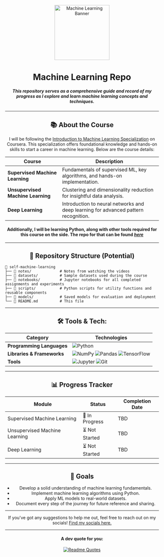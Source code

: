 <div align="center">

<img src="https://cdn-icons-png.freepik.com/512/16147/16147366.png" alt="Machine Learning Banner" height="180">

# Machine Learning Repo

##### This repository serves as a comprehensive guide and record of my progress as I explore and learn machine learning concepts and techniques.

---


## 📚 About the Course

I will be following the [Introduction to Machine Learning Specialization](https://www.coursera.org/specializations/machine-learning-introduction) on Coursera. This specialization offers foundational knowledge and hands-on skills to start a career in machine learning. Below are the course details:

| **Course**                                   | **Description**                                                                                      |
|---------------------------------------------|------------------------------------------------------------------------------------------------------|
| **Supervised Machine Learning**            | Fundamentals of supervised ML, key algorithms, and hands-on implementation.                        |
| **Unsupervised Machine Learning**          | Clustering and dimensionality reduction for insightful data analysis.                              |
| **Deep Learning**                          | Introduction to neural networks and deep learning for advanced pattern recognition.                |

#### Additionally, I will be learning Python, along with other tools required for this course on the side. The repo for that can be found [*here*](https://github.com/rajin-khan/python-self)

---

## 🧩 Repository Structure (Potential)

<div align = "left">

```plaintext
📂 self-machine-learning
├── 📁 notes/             # Notes from watching the videos
├── 📁 datasets/          # Sample datasets used during the course
├── 📁 notebooks/         # Jupyter notebooks for all completed assignments and experiments
├── 📁 scripts/           # Python scripts for utility functions and reusable components
├── 📁 models/            # Saved models for evaluation and deployment
└── 📄 README.md          # This file
```
</div>

---

## 🛠️ Tools & Tech:

| **Category**              | **Technologies**                                                                          |
|---------------------------|------------------------------------------------------------------------------------------|
| **Programming Languages** | ![Python](https://img.shields.io/badge/Python-3776AB?style=for-the-badge&logo=python&logoColor=white) |
| **Libraries & Frameworks**| ![NumPy](https://img.shields.io/badge/NumPy-013243?style=for-the-badge&logo=numpy&logoColor=white) ![Pandas](https://img.shields.io/badge/Pandas-150458?style=for-the-badge&logo=pandas&logoColor=white) ![TensorFlow](https://img.shields.io/badge/TensorFlow-FF6F00?style=for-the-badge&logo=tensorflow&logoColor=white) |
| **Tools**                 | ![Jupyter](https://img.shields.io/badge/Jupyter-F37626?style=for-the-badge&logo=jupyter&logoColor=white) ![Git](https://img.shields.io/badge/Git-F05032?style=for-the-badge&logo=git&logoColor=white) |

---

## 📊 Progress Tracker

| **Module**                     | **Status**      | **Completion Date** |
|--------------------------------|-----------------|----------------------|
| Supervised Machine Learning    | 🔄 In Progress  | TBD                  |
| Unsupervised Machine Learning  | ⏳ Not Started  | TBD                  |
| Deep Learning                  | ⏳ Not Started  | TBD                  |

---

## 🌟 Goals

- Develop a solid understanding of machine learning fundamentals.
- Implement machine learning algorithms using Python.
- Apply ML models to real-world datasets.
- Document every step of the journey for future reference and sharing.

---

If you've got any suggestions to help me out, feel free to reach out on my socials! [Find my socials here.](https://github.com/rajin-khan)

---

#### A dev quote for you:

[![Readme Quotes](https://quotes-github-readme.vercel.app/api?border=truel&type=horizontal&theme=nord)](https://github.com/piyushsuthar/github-readme-quotes)

</div>
